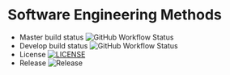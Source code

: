 # Software Engineering Methods

- Master build status ![GitHub Workflow Status](https://img.shields.io/github/actions/workflow/status/AungChan40685540/DevOps24/main.yml?branch=master&style=flat-square)
- Develop build status ![GitHub Workflow Status](https://img.shields.io/github/actions/workflow/status/AungChan40685540/DevOps24/main.yml?branch=develop&style=flat-square)
- License [![LICENSE](https://img.shields.io/github/license/moosey2003/sem.svg?style=flat-square)](https://github.com/moosey2003/sem/blob/master/LICENSE) 
- Release ![Release](https://img.shields.io/github/release/moosey2003/sem.svg?style=flat-square)
